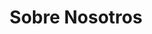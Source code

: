---
title: "Sobre Nosotros"
slug: "sobre-nosotros"
createdAt: 2024-01-01
updatedAt: 2024-01-15
showInNavigation: false
showInFooter: true
layout: "default"
status: "published"
seoTitle: "Sobre PataDigital - Tu revista de mascotas"
seoDescription: "Conoce más sobre PataDigital, la revista digital especializada en perros y gatos."
---